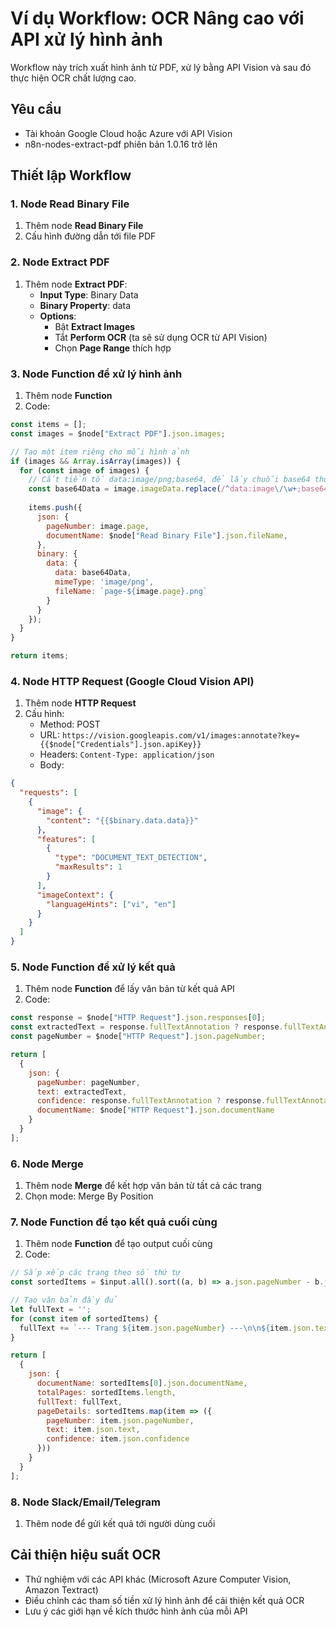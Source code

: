 # Ví dụ Workflow: OCR Nâng cao với API xử lý hình ảnh

Workflow này trích xuất hình ảnh từ PDF, xử lý bằng API Vision và sau đó thực hiện OCR chất lượng cao.

## Yêu cầu
- Tài khoản Google Cloud hoặc Azure với API Vision
- n8n-nodes-extract-pdf phiên bản 1.0.16 trở lên

## Thiết lập Workflow

### 1. Node Read Binary File
1. Thêm node **Read Binary File**
2. Cấu hình đường dẫn tới file PDF

### 2. Node Extract PDF
1. Thêm node **Extract PDF**:
   - **Input Type**: Binary Data
   - **Binary Property**: data
   - **Options**:
     - Bật **Extract Images**
     - Tắt **Perform OCR** (ta sẽ sử dụng OCR từ API Vision)
     - Chọn **Page Range** thích hợp

### 3. Node Function để xử lý hình ảnh
1. Thêm node **Function**
2. Code:
```javascript
const items = [];
const images = $node["Extract PDF"].json.images;

// Tạo một item riêng cho mỗi hình ảnh
if (images && Array.isArray(images)) {
  for (const image of images) {
    // Cắt tiền tố data:image/png;base64, để lấy chuỗi base64 thuần túy
    const base64Data = image.imageData.replace(/^data:image\/\w+;base64,/, '');
    
    items.push({
      json: {
        pageNumber: image.page,
        documentName: $node["Read Binary File"].json.fileName,
      },
      binary: {
        data: {
          data: base64Data,
          mimeType: 'image/png',
          fileName: `page-${image.page}.png`
        }
      }
    });
  }
}

return items;
```

### 4. Node HTTP Request (Google Cloud Vision API)
1. Thêm node **HTTP Request**
2. Cấu hình:
   - Method: POST
   - URL: `https://vision.googleapis.com/v1/images:annotate?key={{$node["Credentials"].json.apiKey}}`
   - Headers: `Content-Type: application/json`
   - Body:
```json
{
  "requests": [
    {
      "image": {
        "content": "{{$binary.data.data}}"
      },
      "features": [
        {
          "type": "DOCUMENT_TEXT_DETECTION",
          "maxResults": 1
        }
      ],
      "imageContext": {
        "languageHints": ["vi", "en"]
      }
    }
  ]
}
```

### 5. Node Function để xử lý kết quả
1. Thêm node **Function** để lấy văn bản từ kết quả API
2. Code:
```javascript
const response = $node["HTTP Request"].json.responses[0];
const extractedText = response.fullTextAnnotation ? response.fullTextAnnotation.text : '';
const pageNumber = $node["HTTP Request"].json.pageNumber;

return [
  {
    json: {
      pageNumber: pageNumber,
      text: extractedText,
      confidence: response.fullTextAnnotation ? response.fullTextAnnotation.pages[0].blocks.map(b => b.confidence).reduce((a, b) => a + b, 0) / response.fullTextAnnotation.pages[0].blocks.length : 0,
      documentName: $node["HTTP Request"].json.documentName
    }
  }
];
```

### 6. Node Merge
1. Thêm node **Merge** để kết hợp văn bản từ tất cả các trang
2. Chọn mode: Merge By Position

### 7. Node Function để tạo kết quả cuối cùng
1. Thêm node **Function** để tạo output cuối cùng
2. Code:
```javascript
// Sắp xếp các trang theo số thứ tự
const sortedItems = $input.all().sort((a, b) => a.json.pageNumber - b.json.pageNumber);

// Tạo văn bản đầy đủ
let fullText = '';
for (const item of sortedItems) {
  fullText += `--- Trang ${item.json.pageNumber} ---\n\n${item.json.text}\n\n`;
}

return [
  {
    json: {
      documentName: sortedItems[0].json.documentName,
      totalPages: sortedItems.length,
      fullText: fullText,
      pageDetails: sortedItems.map(item => ({
        pageNumber: item.json.pageNumber,
        text: item.json.text,
        confidence: item.json.confidence
      }))
    }
  }
];
```

### 8. Node Slack/Email/Telegram
1. Thêm node để gửi kết quả tới người dùng cuối

## Cải thiện hiệu suất OCR
- Thử nghiệm với các API khác (Microsoft Azure Computer Vision, Amazon Textract)
- Điều chỉnh các tham số tiền xử lý hình ảnh để cải thiện kết quả OCR
- Lưu ý các giới hạn về kích thước hình ảnh của mỗi API 